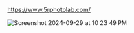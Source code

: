 https://www.5rphotolab.com/

![Screenshot 2024-09-29 at 10 23 49 PM](https://github.com/user-attachments/assets/1f37641b-1173-4c1e-8fa1-e9f6ce7c9217)
